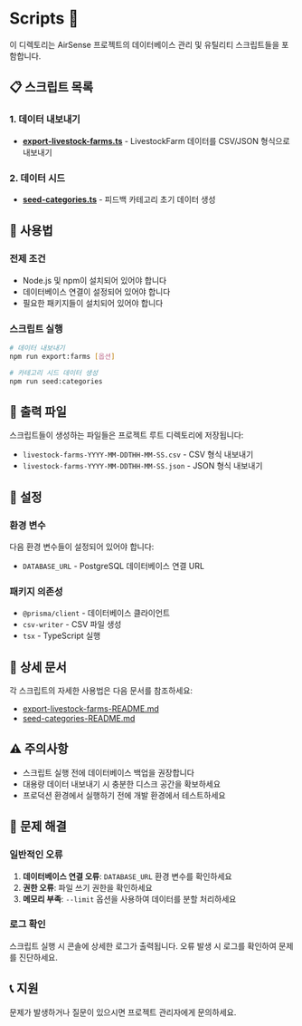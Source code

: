 # Scripts 📜

이 디렉토리는 AirSense 프로젝트의 데이터베이스 관리 및 유틸리티 스크립트들을 포함합니다.

## 📋 스크립트 목록

### 1. 데이터 내보내기
- **[export-livestock-farms.ts](./export-livestock-farms.ts)** - LivestockFarm 데이터를 CSV/JSON 형식으로 내보내기

### 2. 데이터 시드
- **[seed-categories.ts](./seed-categories.ts)** - 피드백 카테고리 초기 데이터 생성

## 🚀 사용법

### 전제 조건
- Node.js 및 npm이 설치되어 있어야 합니다
- 데이터베이스 연결이 설정되어 있어야 합니다
- 필요한 패키지들이 설치되어 있어야 합니다

### 스크립트 실행
```bash
# 데이터 내보내기
npm run export:farms [옵션]

# 카테고리 시드 데이터 생성
npm run seed:categories
```

## 📁 출력 파일

스크립트들이 생성하는 파일들은 프로젝트 루트 디렉토리에 저장됩니다:
- `livestock-farms-YYYY-MM-DDTHH-MM-SS.csv` - CSV 형식 내보내기
- `livestock-farms-YYYY-MM-DDTHH-MM-SS.json` - JSON 형식 내보내기

## 🔧 설정

### 환경 변수
다음 환경 변수들이 설정되어 있어야 합니다:
- `DATABASE_URL` - PostgreSQL 데이터베이스 연결 URL

### 패키지 의존성
- `@prisma/client` - 데이터베이스 클라이언트
- `csv-writer` - CSV 파일 생성
- `tsx` - TypeScript 실행

## 📖 상세 문서

각 스크립트의 자세한 사용법은 다음 문서를 참조하세요:
- [export-livestock-farms-README.md](./export-livestock-farms-README.md)
- [seed-categories-README.md](./seed-categories-README.md)

## ⚠️ 주의사항

- 스크립트 실행 전에 데이터베이스 백업을 권장합니다
- 대용량 데이터 내보내기 시 충분한 디스크 공간을 확보하세요
- 프로덕션 환경에서 실행하기 전에 개발 환경에서 테스트하세요

## 🐛 문제 해결

### 일반적인 오류
1. **데이터베이스 연결 오류**: `DATABASE_URL` 환경 변수를 확인하세요
2. **권한 오류**: 파일 쓰기 권한을 확인하세요
3. **메모리 부족**: `--limit` 옵션을 사용하여 데이터를 분할 처리하세요

### 로그 확인
스크립트 실행 시 콘솔에 상세한 로그가 출력됩니다. 오류 발생 시 로그를 확인하여 문제를 진단하세요.

## 📞 지원

문제가 발생하거나 질문이 있으시면 프로젝트 관리자에게 문의하세요.
